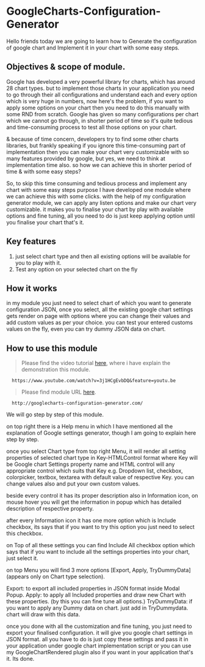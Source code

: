 # GoogleCharts-Configuration-Generator
Hello friends today we are going to learn how to Generate the configuration of google chart and Implement it in your chart with some easy steps.

## Objectives & scope of module.

Google has developed a very powerful library for charts, which has around 28 chart types. but to implement those charts in your application you need to go through their all configurations and understand each and every option which is very huge in numbers, now here's the problem, if you want to apply some options on your chart then you need to do this manually with some RND from scratch. 
Google has given so many configurations per chart which we cannot go through, in shorter period of time so it's quite tedious and time-consuming process to test all those options on your chart.

& because of time concern, developers try to find some other charts libraries, but frankly speaking if you ignore this time-consuming part of implementation then you can make your chart very customizable with so many features provided by google, but yes, we need to think at implementation time also. so how we can achieve this in shorter period of time & with some easy steps?

So, to skip this time consuming and tedious process and implement any chart with some easy steps purpose I have developed one module where we can achieve this with some clicks. 
with the help of my configuration generator module, we can apply any listen options and make our chart very customizable. 
it makes you to finalise your chart by play with available options and fine tuning, all you need to do is just keep applying option until you finalise your chart that's it.

## Key features
1. just select chart type and then all existing options will be available for you to play with it.
2. Test any option on your selected chart on the fly

## How it works
in my module you just need to select chart of which you want to generate configuration JSON, once you select, all the existing google chart settings gets render on page with options where you can change their values and add custom values as per your choice. you can test your entered customs values on the fly, even you can try dummy JSON data on chart.

## How to use this module
> Please find the video tutorial <a target="_blank" href="https://www.youtube.com/watch?v=3j1HCgEvbDQ&feature=youtu.be">here</a>, where i have explain the demonstration this module.
```
  https://www.youtube.com/watch?v=3j1HCgEvbDQ&feature=youtu.be
```
> Please find module URL <a target="_blank" href="http://googlecharts-configuration-generator.com/">here</a>.
```
  http://googlecharts-configuration-generator.com/
```
We will go step by step of this module.

on top right there is a Help menu in which I have mentioned all the explanation of Google settings generator, though I am going to explain here step by step.

once you select Chart type from top right Menu, it will render all setting properties of selected chart type in Key-HTMLControl format where Key will be Google chart Settings property name and HTML control will any appropriate control which suits that Key e.g. Dropdown list, checkbox, colorpicker, textbox, textarea with default value of respective Key. you can change values also and put your own custom values.

beside every control it has its proper description also in Information icon, on mouse hover you will get the information in popup which has detailed description of respective property.

after every Information icon it has one more option which is Include checkbox, its says that if you want to try this option you just need to select this checkbox.

on Top of all these settings you can find Include All checkbox option which says that if you want to include all the settings properties into your chart, just select it.

on top Menu you will find 3 more options [Export, Apply, TryDummyData] (appears only on Chart type selection).

Export: to export all included properties in JSON format inside Modal Popup.
Apply: to apply all Included properties and draw new Chart with these properties. (by this you can fine tune all options.)
TryDummyData: if you want to apply any Dummy data on chart. just add in TryDummydata. chart will draw with this data.

once you done with all the customization and fine tuning, you just need to export your finalised configuration. it will give you google chart settings in JSON format. all you have to do is just copy these settings and pass it in your application under google chart implementation script or you can use my GoogleChartRendered plugin also if you want in your application that's it. Its done.

